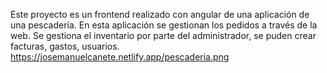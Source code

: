 Este proyecto es un frontend realizado con angular de una aplicación de una pescadería. En esta aplicación se gestionan los pedidos a través de la web. Se gestiona el inventario por parte del administrador, se puden crear facturas, gastos, usuarios.
https://josemanuelcanete.netlify.app/pescaderia.png

